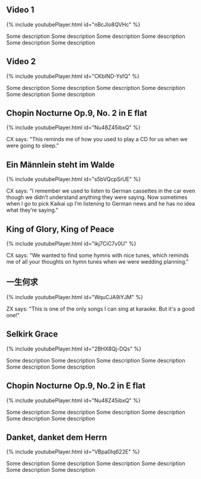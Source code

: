 ## Video 1

{% include youtubePlayer.html id="nBcJlo8QVHc" %}

Some description Some description Some description Some description Some description Some description 

## Video 2

{% include youtubePlayer.html id="CKbIND-YsfQ" %}

Some description Some description Some description Some description Some description Some description 

## Chopin Nocturne Op.9, No. 2 in E flat

{% include youtubePlayer.html id="Nu48Z45ibxQ" %}

CX says: "This reminds me of how you used to play a CD for us when we were going to sleep."

## Ein Männlein steht im Walde

{% include youtubePlayer.html id="s5bVQcpSrUE" %}

CX says: "I remember we used to listen to German cassettes in the car even though we didn’t understand anything they were saying. Now sometimes when I go to pick Kaikai up I’m listening to German news and he has no idea what they’re saying."

## King of Glory, King of Peace

{% include youtubePlayer.html id="ikj7CiC7v0U" %}

CX says: "We wanted to find some hymns with nice tunes, which reminds me of all your thoughts on hymn tunes when we were wedding planning."

## 一生何求

{% include youtubePlayer.html id="WquCJA9iYJM" %}

ZX says: "This is one of the only songs I can sing at karaoke. But it's a good one!"

## Selkirk Grace

{% include youtubePlayer.html id="2BHX8Qj-DQs" %}

Some description Some description Some description Some description Some description Some description 

## Chopin Nocturne Op.9, No.2 in E flat

{% include youtubePlayer.html id="Nu48Z45ibxQ" %}

Some description Some description Some description Some description Some description Some description 

## Danket, danket dem Herrn

{% include youtubePlayer.html id="VBpa0Iq622E" %}

Some description Some description Some description Some description Some description Some description 
